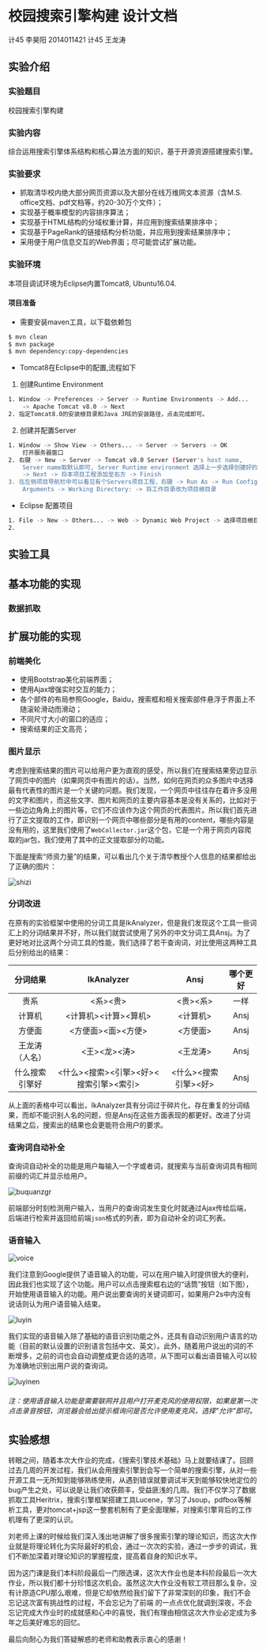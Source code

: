 # 校园搜索引擎构建 设计文档

计45 李昊阳 2014011421
计45 王龙涛 

## 实验介绍

### 实验题目

校园搜索引擎构建

### 实验内容

综合运用搜索引擎体系结构和核心算法方面的知识，基于开源资源搭建搜索引擎。

### 实验要求

- 抓取清华校内绝大部分网页资源以及大部分在线万维网文本资源（含M.S. office文档、pdf文档等，约20-30万个文件）；
- 实现基于概率模型的内容排序算法；
- 实现基于HTML结构的分域权重计算，并应用到搜索结果排序中；
- 实现基于PageRank的链接结构分析功能，并应用到搜索结果排序中；
- 采用便于用户信息交互的Web界面；尽可能尝试扩展功能。

### 实验环境

本项目调试环境为Eclipse内置Tomcat8, Ubuntu16.04.

#### 项目准备

- 需要安装maven工具，以下载依赖包

```Bash
$ mvn clean
$ mvn package
$ mvn dependency:copy-dependencies
```

- Tomcat8在Eclipse中的配置,流程如下

1. 创建Runtime Environment

```Bash
1. Window -> Preferences -> Server -> Runtime Environments -> Add...
	-> Apache Tomcat v8.0 -> Next
2. 指定Tomcat8.0的安装根目录和Java JRE的安装路径，点击完成即可。
```

2. 创建并配置Server

```Bash
1. Window -> Show View -> Others... -> Server -> Servers -> OK
	打开服务器窗口
2. 右键 -> New -> Server -> Tomcat v8.0 Server (Server's host name, 
	Server name取默认即可, Server Runtime environment 选择上一步选择创建好的Tomcat8.0)
	-> Next -> 将本项目工程添加至右方 -> Finish
3. 在左侧项目导航栏中可以看见有个Servers项目工程，右键 -> Run As -> Run Configurations... 
	Arguments -> Working Directory: -> 将工作目录改为项目根目录
```

- Eclipse 配置项目

```Bash
1. File -> New -> Others... -> Web -> Dynamic Web Project -> 选择项目根目录文件夹，Target Runtime Environment -> Next -> Next -> 修改WebContent至WebRoot -> Finish
2. 
```

## 实验工具


## 基本功能的实现

### 数据抓取

## 扩展功能的实现


### 前端美化

- 使用Bootstrap美化前端界面；
- 使用Ajax增强实时交互的能力；
- 各个部件的布局参照Google，Baidu，搜索框和相关搜索部件悬浮于界面上不随滚轮滑动而滑动；
- 不同尺寸大小的窗口的适应；
- 搜索结果的正文高亮；

### 图片显示

考虑到搜索结果的图片可以给用户更为直观的感受，所以我们在搜索结果旁边显示了网页中的图片（如果网页中有图片的话）。当然，如何在网页的众多图片中选择最有代表性的图片是一个关键的问题。我们发现，一个网页中往往存在着许多没用的文字和图片，而这些文字、图片和网页的主要内容基本是没有关系的，比如对于一些边边角角上的图片等，它们不应该作为这个网页的代表图片。所以我们首先进行了正文提取的工作，即识别一个网页中哪些部分是有用的content，哪些内容是没有用的，这里我们使用了`WebCollector.jar`这个包，它是一个用于网页内容爬取的jar包，我们使用了其中的正文提取部分的功能。

下面是搜索“师资力量”的结果，可以看出几个关于清华教授个人信息的结果都给出了正确的图片：

![shizi](https://cloud.githubusercontent.com/assets/13219956/26688276/c9586984-4724-11e7-9ff4-2981e41cbacd.png)

### 分词改进

在原有的实验框架中使用的分词工具是IkAnalyzer，但是我们发现这个工具一些词汇上的分词结果并不好，所以我们就尝试使用了另外的中文分词工具Ansj。为了更好地对比这两个分词工具的性能，我们选择了若干查询词，对比使用这两种工具后分别给出的结果：

| 分词结果 | IkAnalyzer | Ansj | 哪个更好 | 
| :---: | :----: | :----: | :----: |
| 贵系 | <系><贵> | <贵><系> | 一样 | 
| 计算机 | <计算机><计算><算机> | <计算机> | Ansj | 
| 方便面 | <方便面><面><方便> | <方便面> | Ansj | 
| 王龙涛（人名）| <王><龙><涛> | <王龙涛> | Ansj | 
| 什么搜索引擎好 | <什么><搜索><引擎><好><搜索引擎><索引> | <什么><搜索引擎><好> | Ansj | 


从上面的表格中可以看出，IkAnalyzer具有分词过于碎片化，存在重复的分词结果，而却不能识别人名的问题，但是Ansj在这些方面表现的都更好。改进了分词结果之后，搜索出的结果也会更能符合用户的要求。

### 查询词自动补全

查询词自动补全的功能是用户每输入一个字或者词，就搜索与当前查询词具有相同前缀的词汇并显示给用户。

![buquanzgr](https://cloud.githubusercontent.com/assets/13219956/26686925/06c9742e-4721-11e7-8b99-87bc372a9abe.gif)

前端部分时刻检测用户输入，当用户的查询词发生变化时就通过Ajax传给后端，后端进行检索并返回给前端`json`格式的列表，即为自动补全的词汇列表。

### 语音输入

![voice](https://cloud.githubusercontent.com/assets/13219956/26683103/4d387880-4715-11e7-826d-a3c4e9d5ab35.png)

我们注意到Google提供了语音输入的功能，可以在用户输入时提供很大的便利，因此我们也实现了这个功能。用户可以点击搜索框右边的“话筒”按钮（如下图），开始使用语音输入的功能。用户说出要查询的关键词即可，如果用户2s中内没有说话则认为用户语音输入结束。

![luyin](https://cloud.githubusercontent.com/assets/13219956/26684904/1ebd2aae-471b-11e7-96eb-d6d7a4075b0d.gif)

我们实现的语音输入除了基础的语音识别功能之外，还具有自动识别用户语言的功能（目前的默认设置的识别语言包括中文、英文）。此外，随着用户说出的词的不断增多，之前的词也会自动调整成更合适的选项，从下图可以看出语音输入可以较为准确地识别出用户说的查询词。

![luyinen](https://cloud.githubusercontent.com/assets/13219956/26686705/5e4bf61e-4720-11e7-8804-1a092c609bcb.gif)

###### 注：使用语音输入功能是需要联网并且用户打开麦克风的使用权限，如果是第一次点击录音按钮，浏览器会给出提示框询问是否允许使用麦克风，选择"允许"即可。

## 实验感想

转眼之间，随着本次大作业的完成，《搜索引擎技术基础》马上就要结课了。回顾过去几周的开发过程，我们从会用搜索引擎到会写一个简单的搜索引擎，从对一些开源工具一无所知到能够熟练使用，从遇到错误就要调试半天到能够较快地定位的bug产生之处，可以说是让我们收获颇丰，受益匪浅的几周。我们不仅学习了数据抓取工具Heritrix，搜索引擎框架搭建工具Lucene，学习了Jsoup，pdfbox等解析工具，更对tomcat+jsp这一整套机制有了更全面理解，对搜索引擎背后的工作机理有了更深的认识。

刘老师上课的时候给我们深入浅出地讲解了很多搜索引擎的理论知识，而这次大作业就是将理论转化为实际最好的机会，通过一次次的实验，通过一步步的调试，我们不断加深着对理论知识的掌握程度，提高着自身的知识水平。

因为这门课是我们本科阶段最后一门限选课，这次大作业也是本科阶段最后一次大作业，所以我们都十分珍惜这次机会。虽然这次大作业没有软工项目那么复杂，没有计原造CPU那么艰难，但是它却依然给我们留下了非常深刻的印象，我们不会忘记这次富有挑战性的过程，不会忘记为了前端 的一点点优化就调到深夜，不会忘记完成大作业时的成就感和心中的喜悦，我们有理由相信这次大作业必定成为多年之后美好难忘的回忆。

最后向耐心为我们答疑解惑的老师和助教表示衷心的感谢！

